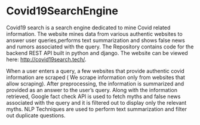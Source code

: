 # Covid19SearchEngine

Covid19 search is a search engine dedicated to mine Covid related information. The website mines data from
various authentic websites to answer user queries,performs text summarization and shows false news and rumors
associated with the query. The Repository contains code for the backend REST API built in python and django. The website can be viewed here: http://covid19search.tech/.

When a user enters a query, a few websites that provide authentic covid information are scraped ( We scrape information only from websites that allow scraping). After preprocessing, the information is summarized and provided as an answer to the user’s query. Along with the information retrieved, Google fact check API is used to fetch myths and false news associated with the query and it is filtered out to display only the relevant myths. NLP Techniques are used to perform text summarization and filter out duplicate questions.
